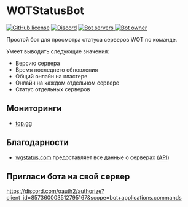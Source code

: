 # WOTStatusBot
[![GitHub license](https://img.shields.io/github/license/Shandeika/wot-status-bot?style=flat-square)](https://github.com/Shandeika/wot-status-bot/blob/master/LICENSE.md)
[![Discord](https://img.shields.io/discord/674969920257130519?label=%D0%A1%D0%B5%D1%80%D0%B2%D0%B5%D1%80%20%D0%BF%D0%BE%D0%B4%D0%B4%D0%B5%D1%80%D0%B6%D0%BA%D0%B8&logo=Discord&logoColor=white&style=flat-square)](https://discord.gg/2BEfEAm)
<a href="https://top.gg/bot/857360003512795167">
  <img alt="Bot servers" src="https://img.shields.io/endpoint?style=flat-square&url=https%3A%2F%2Fshandy-dev.ru%2Ftopgg%2Fguilds.php">
  <img alt="Bot owner" src="https://img.shields.io/endpoint?style=flat-square&url=https%3A%2F%2Fshandy-dev.ru%2Ftopgg%2Fowner.php">
</a>

Простой бот для просмотра статуса серверов WOT по команде. 

Умеет выводить следующие значения: 
- Версию сервера
- Время последнего обновления
- Общий онлайн на кластере
- Онлайн на каждом отдельном сервере
- Статус отдельных серверов

## Мониторинги
- [top.gg](https://top.gg/bot/857360003512795167)

## Благодарности
* [wgstatus.com](https://wgstatus.com/wot) предоставляет все данные о серверах ([API](https://api.wgstatus.com/api/data/wot))
## Пригласи бота на свой сервер
https://discord.com/oauth2/authorize?client_id=857360003512795167&scope=bot+applications.commands